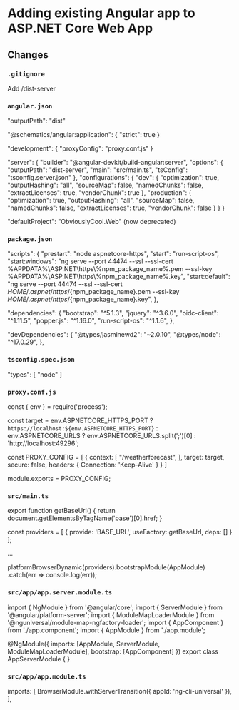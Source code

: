 # Adding existing Angular app to ASP.NET Core Web App

## Changes

### `.gitignore`

Add /dist-server

### `angular.json`

"outputPath": "dist"

"@schematics/angular:application": {
	"strict": true
}

"development": {
              "proxyConfig": "proxy.conf.js"
            }

"server": {
          "builder": "@angular-devkit/build-angular:server",
          "options": {
            "outputPath": "dist-server",
            "main": "src/main.ts",
            "tsConfig": "tsconfig.server.json"
          },
          "configurations": {
            "dev": {
              "optimization": true,
              "outputHashing": "all",
              "sourceMap": false,
              "namedChunks": false,
              "extractLicenses": true,
              "vendorChunk": true
            },
            "production": {
              "optimization": true,
              "outputHashing": "all",
              "sourceMap": false,
              "namedChunks": false,
              "extractLicenses": true,
              "vendorChunk": false
            }
          }
        }

"defaultProject": "ObviouslyCool.Web" (now deprecated)

### `package.json`

"scripts": {
    "prestart": "node aspnetcore-https",
    "start": "run-script-os",
    "start:windows": "ng serve --port 44474 --ssl --ssl-cert %APPDATA%\\ASP.NET\\https\\%npm_package_name%.pem --ssl-key %APPDATA%\\ASP.NET\\https\\%npm_package_name%.key",
    "start:default": "ng serve --port 44474 --ssl --ssl-cert $HOME/.aspnet/https/${npm_package_name}.pem --ssl-key $HOME/.aspnet/https/${npm_package_name}.key",
  },

"dependencies": {
    "bootstrap": "^5.1.3",
    "jquery": "^3.6.0",
    "oidc-client": "^1.11.5",
    "popper.js": "^1.16.0",
    "run-script-os": "^1.1.6",
  },

"devDependencies": {
    "@types/jasminewd2": "~2.0.10",
    "@types/node": "^17.0.29",
  },

### `tsconfig.spec.json`

"types": [
      "node"
    ]

### `proxy.conf.js`

const { env } = require('process');

const target = env.ASPNETCORE_HTTPS_PORT ? `https://localhost:${env.ASPNETCORE_HTTPS_PORT}` :
  env.ASPNETCORE_URLS ? env.ASPNETCORE_URLS.split(';')[0] : 'http://localhost:49296';

const PROXY_CONFIG = [
  {
    context: [
      "/weatherforecast",
   ],
    target: target,
    secure: false,
    headers: {
      Connection: 'Keep-Alive'
    }
  }
]

module.exports = PROXY_CONFIG;


### `src/main.ts`

export function getBaseUrl() {
  return document.getElementsByTagName('base')[0].href;
}

const providers = [
  { provide: 'BASE_URL', useFactory: getBaseUrl, deps: [] }
];

...

platformBrowserDynamic(providers).bootstrapModule(AppModule)
  .catch(err => console.log(err));

### `src/app/app.server.module.ts`

import { NgModule } from '@angular/core';
import { ServerModule } from '@angular/platform-server';
import { ModuleMapLoaderModule } from '@nguniversal/module-map-ngfactory-loader';
import { AppComponent } from './app.component';
import { AppModule } from './app.module';

@NgModule({
    imports: [AppModule, ServerModule, ModuleMapLoaderModule],
    bootstrap: [AppComponent]
})
export class AppServerModule { }

### `src/app/app.module.ts`

imports: [
    BrowserModule.withServerTransition({ appId: 'ng-cli-universal' }),
  ],

